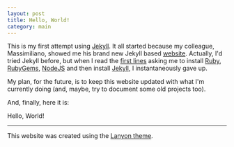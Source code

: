 ```yaml
---
layout: post
title: Hello, World!
category: main
---
```


This is my first attempt using [Jekyll](http://jekyllrb.com). It all started because my colleague, Massimiliano, showed me his brand new Jekyll based [website](http://mpatacchiola.github.io/). Actually, I'd tried Jekyll before, but when I read the [first lines](https://jekyllrb.com/docs/installation/) asking me to install [Ruby](https://www.ruby-lang.org/en/), [RubyGems](https://rubygems.org), [NodeJS](https://nodejs.org/en/) and then install [Jekyll](https://jekyllrb.com/), I instantaneously gave up.

My plan, for the future, is to keep this website updated with what I'm currently doing (and, maybe, try to document some old projects too).

And, finally, here it is:
<div class="message">
  Hello, World!
</div>

-----
This website was created using the [Lanyon theme](https://github.com/poole/lanyon).
